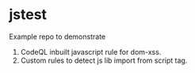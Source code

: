 # jstest

Example repo to demonstrate
1. CodeQL inbuilt javascript rule for dom-xss.
2. Custom rules to detect js lib import from script tag.

